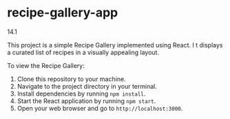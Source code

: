 # recipe-gallery-app
14.1

This project is a simple Recipe Gallery implemented using React. I
t displays a curated list of recipes in a visually appealing layout.

To view the Recipe Gallery:

1. Clone this repository to your machine.
2. Navigate to the project directory in your terminal.
3. Install dependencies by running `npm install`.
4. Start the React application by running `npm start`.
5. Open your web browser and go to `http://localhost:3000`.
